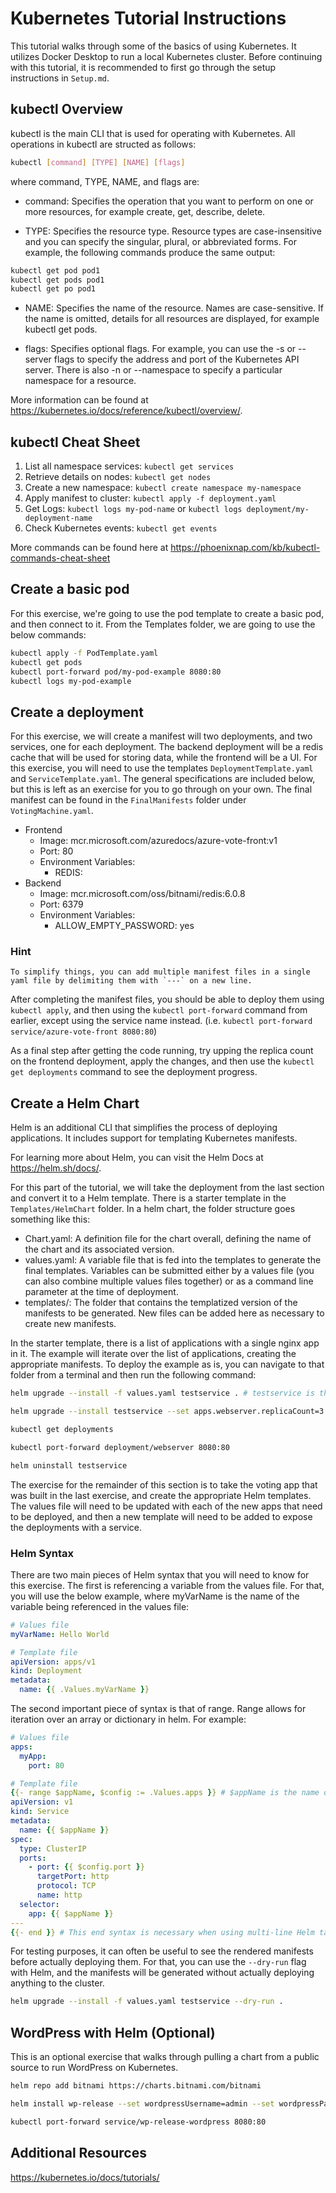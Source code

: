 # Kubernetes Tutorial Instructions
This tutorial walks through some of the basics of using Kubernetes. It utilizes Docker Desktop to run a local Kubernetes cluster. Before continuing with this tutorial, it is recommended to first go through the setup instructions in `Setup.md`.

## kubectl Overview
kubectl is the main CLI that is used for operating with Kubernetes. All operations in kubectl are structed as follows:

``` bash
kubectl [command] [TYPE] [NAME] [flags]
```

where command, TYPE, NAME, and flags are:

 - command: Specifies the operation that you want to perform on one or more resources, for example create, get, describe, delete.

 - TYPE: Specifies the resource type. Resource types are case-insensitive and you can specify the singular, plural, or abbreviated forms. For example, the following commands produce the same output:

``` bash
kubectl get pod pod1
kubectl get pods pod1
kubectl get po pod1
```

 - NAME: Specifies the name of the resource. Names are case-sensitive. If the name is omitted, details for all resources are displayed, for example kubectl get pods.

 - flags: Specifies optional flags. For example, you can use the -s or --server flags to specify the address and port of the Kubernetes API server. There is also -n or --namespace to specify a particular namespace for a resource.

More information can be found at https://kubernetes.io/docs/reference/kubectl/overview/.

## kubectl Cheat Sheet
1. List all namespace services: `kubectl get services`
2. Retrieve details on nodes: `kubectl get nodes`
3. Create a new namespace: `kubectl create namespace my-namespace`
4. Apply manifest to cluster: `kubectl apply -f deployment.yaml`
5. Get Logs: `kubectl logs my-pod-name` or `kubectl logs deployment/my-deployment-name`
6. Check Kubernetes events: `kubectl get events`

More commands can be found here at https://phoenixnap.com/kb/kubectl-commands-cheat-sheet

## Create a basic pod
For this exercise, we're going to use the pod template to create a basic pod, and then connect to it.  From the Templates folder, we are going to use the below commands:

``` bash
kubectl apply -f PodTemplate.yaml
kubectl get pods
kubectl port-forward pod/my-pod-example 8080:80
kubectl logs my-pod-example
```

## Create a deployment
For this exercise, we will create a manifest will two deployments, and two services, one for each deployment. The backend deployment will be a redis cache that will be used for storing data, while the frontend will be a UI. For this exercise, you will need to use the templates `DeploymentTemplate.yaml` and `ServiceTemplate.yaml`. The general specifications are included below, but this is left as an exercise for you to go through on your own. The final manifest can be found in the `FinalManifests` folder under `VotingMachine.yaml`.

 - Frontend
   - Image: mcr.microsoft.com/azuredocs/azure-vote-front:v1
   - Port: 80
   - Environment Variables:
     - REDIS: <!-- The name of the service for the Redis Cache -->
 - Backend
   - Image: mcr.microsoft.com/oss/bitnami/redis:6.0.8
   - Port: 6379
   - Environment Variables:
     - ALLOW_EMPTY_PASSWORD: yes

### Hint
```
To simplify things, you can add multiple manifest files in a single yaml file by delimiting them with `---` on a new line.
```

After completing the manifest files, you should be able to deploy them using `kubectl apply`, and then using the `kubectl port-forward` command from earlier, except using the service name instead. (i.e. `kubectl port-forward service/azure-vote-front 8080:80`)

As a final step after getting the code running, try upping the replica count on the frontend deployment, apply the changes, and then use the `kubectl get deployments` command to see the deployment progress.

## Create a Helm Chart
Helm is an additional CLI that simplifies the process of deploying applications. It includes support for templating Kubernetes manifests.

For learning more about Helm, you can visit the Helm Docs at https://helm.sh/docs/.

For this part of the tutorial, we will take the deployment from the last section and convert it to a Helm template. There is a starter template in the `Templates/HelmChart` folder. In a helm chart, the folder structure goes something like this:

 - Chart.yaml: A definition file for the chart overall, defining the name of the chart and its associated version.
 - values.yaml: A variable file that is fed into the templates to generate the final templates. Variables can be submitted either by a values file (you can also combine multiple values files together) or as a command line parameter at the time of deployment.
 - templates/: The folder that contains the templatized version of the manifests to be generated. New files can be added here as necessary to create new manifests.

In the starter template, there is a list of applications with a single nginx app in it. The example will iterate over the list of applications, creating the appropriate manifests. To deploy the example as is, you can navigate to that folder from a terminal and then run the following command:

``` bash
helm upgrade --install -f values.yaml testservice . # testservice is the name of the Helm release. This is how Helm knows which resources to update when performing operations.

helm upgrade --install testservice --set apps.webserver.replicaCount=3 -f values.yaml .

kubectl get deployments

kubectl port-forward deployment/webserver 8080:80

helm uninstall testservice
```

The exercise for the remainder of this section is to take the voting app that was built in the last exercise, and create the appropriate Helm templates. The values file will need to be updated with each of the new apps that need to be deployed, and then a new template will need to be added to expose the deployments with a service.

### Helm Syntax
There are two main pieces of Helm syntax that you will need to know for this exercise. The first is referencing a variable from the values file. For that, you will use the below example, where myVarName is the name of the variable being referenced in the values file:

``` yaml
# Values file
myVarName: Hello World

# Template file
apiVersion: apps/v1
kind: Deployment
metadata:
  name: {{ .Values.myVarName }}
```

The second important piece of syntax is that of range. Range allows for iteration over an array or dictionary in helm. For example:

``` yaml
# Values file
apps:
  myApp:
    port: 80

# Template file
{{- range $appName, $config := .Values.apps }} # $appName is the name of the key in a dictionary, and $config is the value in the dictionary.
apiVersion: v1
kind: Service
metadata:
  name: {{ $appName }}
spec:
  type: ClusterIP
  ports:
    - port: {{ $config.port }}
      targetPort: http
      protocol: TCP
      name: http
  selector:
    app: {{ $appName }}
---
{{- end }} # This end syntax is necessary when using multi-line Helm tags.
```

For testing purposes, it can often be useful to see the rendered manifests before actually deploying them. For that, you can use the `--dry-run` flag with Helm, and the manifests will be generated without actually deploying anything to the cluster.

``` bash
helm upgrade --install -f values.yaml testservice --dry-run .
```

## WordPress with Helm (Optional)
This is an optional exercise that walks through pulling a chart from a public source to run WordPress on Kubernetes.

``` bash
helm repo add bitnami https://charts.bitnami.com/bitnami

helm install wp-release --set wordpressUsername=admin --set wordpressPassword=password --set mariadb.mariadbRootPassword=secretpassword bitnami/wordpress

kubectl port-forward service/wp-release-wordpress 8080:80
```

## Additional Resources
https://kubernetes.io/docs/tutorials/